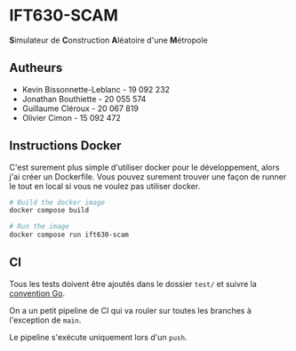 # IFT630-SCAM

**S**imulateur de **C**onstruction **A**léatoire d'une **M**étropole

## Autheurs

- Kevin Bissonnette-Leblanc - 19 092 232
- Jonathan Bouthiette - 20 055 574
- Guillaume Cléroux - 20 067 819
- Olivier Cimon - 15 092 472

## Instructions Docker

C'est surement plus simple d'utiliser docker pour le développement,
alors j'ai créer un Dockerfile. Vous pouvez surement trouver
une façon de runner le tout en local si vous ne voulez pas utiliser docker.

```bash
# Build the docker image
docker compose build
```

```bash
# Run the image
docker compose run ift630-scam
```

## CI

Tous les tests doivent être ajoutés dans le dossier `test/` et suivre
la [convention Go](https://pkg.go.dev/testing).

On a un petit pipeline de CI qui va rouler sur toutes les branches à l'exception
de `main`.

Le pipeline s'exécute uniquement lors d'un `push`.
